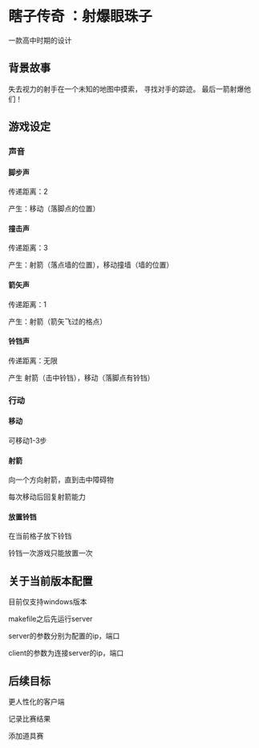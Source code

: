 # 瞎子传奇 ：射爆眼珠子

一款高中时期的设计

## 背景故事

失去视力的射手在一个未知的地图中摸索， 寻找对手的踪迹。 最后一箭射爆他们！

## 游戏设定

### 声音

#### 脚步声

传递距离：2

产生：移动（落脚点的位置）

#### 撞击声

传递距离：3

产生：射箭（落点墙的位置），移动撞墙（墙的位置）

#### 箭矢声

传递距离：1

产生：射箭（箭矢飞过的格点）

#### 铃铛声

传递距离：无限

产生 射箭（击中铃铛），移动（落脚点有铃铛）

### 行动

#### 移动

可移动1-3步

#### 射箭

向一个方向射箭，直到击中障碍物

每次移动后回复射箭能力

#### 放置铃铛

在当前格子放下铃铛

铃铛一次游戏只能放置一次

## 关于当前版本配置

目前仅支持windows版本

makefile之后先运行server

server的参数分别为配置的ip，端口

client的参数为连接server的ip，端口

## 后续目标

更人性化的客户端

记录比赛结果

添加道具赛
